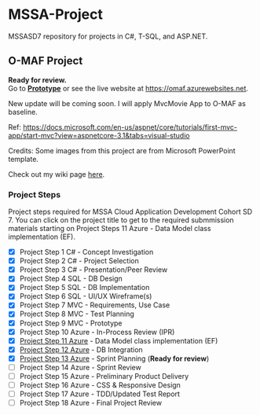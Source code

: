 # MSSA-Project
MSSASD7 repository for projects in C#, T-SQL, and ASP.NET.
## O-MAF Project
**Ready for review.** <br />
Go to [**Prototype**](https://github.com/gowebUSA/MSSA-Project/tree/master/TSQL/Project-Step-7/prototype#online---maintenance-action-forms-o-maf) or see the live website at https://omaf.azurewebsites.net.

New update will be coming soon. I will apply MvcMovie App to O-MAF as baseline.

Ref: https://docs.microsoft.com/en-us/aspnet/core/tutorials/first-mvc-app/start-mvc?view=aspnetcore-3.1&tabs=visual-studio

Credits: Some images from this project are from Microsoft PowerPoint template.

Check out my wiki page [here](https://github.com/gowebUSA/MSSA-Project/wiki).

### Project Steps
Project steps required for MSSA Cloud Application Development Cohort SD 7. You can click on the project title to get to the required submmission materials starting on Project Steps 11 Azure - Data Model class implementation (EF).
- [x] Project Step 1 C# - Concept Investigation
- [x] Project Step 2 C# - Project Selection
- [x] Project Step 3 C# - Presentation/Peer Review
- [x] Project Step 4 SQL - DB Design
- [x] Project Step 5 SQL - DB Implementation
- [x] Project Step 6 SQL - UI/UX Wireframe(s)
- [x] Project Step 7 MVC - Requirements, Use Case
- [x] Project Step 8 MVC - Test Planning
- [x] Project Step 9 MVC - Prototype
- [x] Project Step 10 Azure - In-Process Review (IPR)
- [x] [Project Step 11 Azure](https://github.com/gowebUSA/MSSA-Project/tree/master/ProjectSteps/ProjectStep11) - Data Model class implementation (EF)
- [x] [Project Step 12 Azure](https://github.com/gowebUSA/MSSA-Project/tree/master/ProjectSteps/ProjectStep12) - DB Integration
- [x] [Project Step 13 Azure](https://github.com/gowebUSA/MSSA-Project/projects) - Sprint Planning (**Ready for review**)
- [ ] Project Step 14 Azure - Sprint Review
- [ ] Project Step 15 Azure - Preliminary Product Delivery
- [ ] Project Step 16 Azure - CSS & Responsive Design
- [ ] Project Step 17 Azure - TDD/Updated Test Report
- [ ] Project Step 18 Azure - Final Project Review
